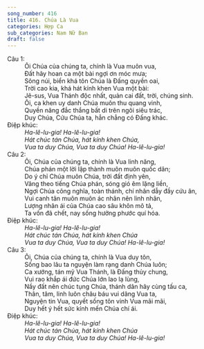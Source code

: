 ```yaml
---
song_number: 416
title: 416. Chúa Là Vua
categories: Hợp Ca
sub_categories: Nam Nữ Ban
draft: false
---
```

<dl><dt>Câu 1:</dt><dd data-verse="1">Ôi Chúa của chúng ta, chính là Vua muôn vua, <br/>Đất hãy hoan ca một bài ngợi ơn móc mưa; <br/>Sông núi, biển khá tôn Chúa là Đấng quyền oai, <br/>Trời cao kia, khá hát kính khen Vua một bài: <br/>Jê-sus, Vua Thánh độc nhất, quản cai đất, trời, chúng sinh. <br/>Ôi, ca khen uy danh Chúa muôn thu quang vinh, <br/>Quyền năng đắc thắng bất di trên ngôi siêu trác, <br/>Duy Chúa, Cứu Chúa ta, hẳn chẳng có Đấng khác. </dd><dt>Điệp khúc:</dt><dd data-chorus="1"><em>Ha-lê-lu-gia! Ha-lê-lu-gia! <br/>Hát chúc tán Chúa, hát kính khen Chúa, <br/>Vua ta duy Chúa, Vua ta duy Chúa! Ha-lê-lu-gia! </em></dd><dt>Câu 2:</dt><dd data-verse="2">Ôi, Chúa của chúng ta, chính là Vua linh năng, <br/>Chúa phán một lời lập thành muôn muôn quốc dân; <br/>Do ý chỉ Chúa muôn Chúa, trời đất định yên, <br/>Vâng theo tiếng Chúa phán, sóng gió êm lặng liền, <br/>Ngợi Chúa công nghĩa, toàn thánh, chí nhân dẫy đầy cứu ân, <br/>Vui canh tân muôn muôn ác nhân nên linh nhân, <br/>Lượng nhân ái của Chúa cao sâu khôn mô tả, <br/>Ta vốn đã chết, nay sống hưởng phước quí hóa. </dd><dt>Điệp khúc:</dt><dd data-chorus="1"><em>Ha-lê-lu-gia! Ha-lê-lu-gia! <br/>Hát chúc tán Chúa, hát kính khen Chúa <br/>Vua ta duy Chúa, Vua ta duy Chúa! Ha-lê-lu-gia! </em></dd><dt>Câu 3:</dt><dd data-verse="3">Ôi, Chúa của chúng ta, chính là Vua duy tôn, <br/>Sống bao lâu ta nguyện làm rạng danh Chúa luôn; <br/>Ca xướng, tán mỹ Vua Thánh, là Đấng thủy chung, <br/>Vui rao khắp ái đức Chúa lớn lao lạ lùng, <br/>Nầy đất nên chúc tụng Chúa, thánh dân hãy cùng tấu ca, <br/>Thân, tâm, linh luôn châu báu vui dâng Vua ta, <br/>Nguyện tin Vua, quyết sống tôn vinh Vua mãi mãi, <br/>Duy hết ý hết sức kính mến Chúa chí ái. </dd><dt>Điệp khúc:</dt><dd data-chorus="1"><em>Ha-lê-lu-gia! Ha-lê-lu-gia! <br/>Hát chúc tán Chúa, hát kính khen Chúa <br/>Vua ta duy Chúa, Vua ta duy Chúa! Ha-lê-lu-gia! </em></dd></dl>
